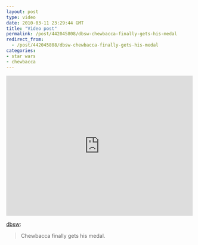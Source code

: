 ```yaml
---
layout: post
type: video
date: 2010-03-11 23:29:44 GMT
title: "Video post"
permalink: /post/442045808/dbsw-chewbacca-finally-gets-his-medal
redirect_from: 
  - /post/442045808/dbsw-chewbacca-finally-gets-his-medal
categories:
- star wars
- chewbacca
---
```

<iframe width="500" height="375"  id="youtube_iframe" src="https://www.youtube.com/embed/YUXIz8C3028?feature=oembed&amp;enablejsapi=1&amp;origin=https://safe.txmblr.com&amp;wmode=opaque" frameborder="0" allow="accelerometer; autoplay; clipboard-write; encrypted-media; gyroscope; picture-in-picture" allowfullscreen title="Chewbacca gets Lifetime achievement award"></iframe>

<a href="http://dbsw.tumblr.com/post/437984871/chewbacca-finally-gets-his-medal-via" class="tumblr_blog">dbsw</a>:
<blockquote><p>Chewbacca finally gets his medal.</p></blockquote>
